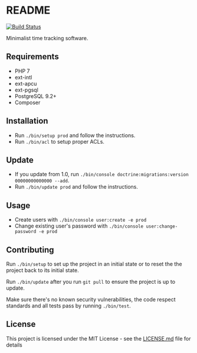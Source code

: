 README
======

[![Build Status](https://travis-ci.org/plachance/simple-time-tracker.svg?branch=master)](https://travis-ci.org/plachance/simple-time-tracker)

Minimalist time tracking software.

Requirements
------------

* PHP 7
* ext-intl
* ext-apcu
* ext-pgsql
* PostgreSQL 9.2+
* Composer

Installation
------------

* Run `./bin/setup prod` and follow the instructions.
* Run `./bin/acl` to setup proper ACLs.

Update
------

* If you update from 1.0, run `./bin/console doctrine:migrations:version 00000000000000 --add`.
* Run `./bin/update prod` and follow the instructions.

Usage
-----

* Create users with ```./bin/console user:create -e prod```
* Change existing user's password with ```./bin/console user:change-password -e prod```

Contributing
------------

Run `./bin/setup` to set up the project in an initial state or to reset the the project back to its initial state.

Run `./bin/update` after you run `git pull` to ensure the project is up to update.

Make sure there's no known security vulnerabilities, the code respect standards and all tests pass by running `./bin/test`.

License
-------

This project is licensed under the MIT License - see the [LICENSE.md](LICENSE.md) file for details